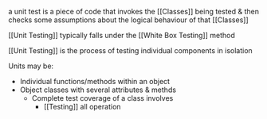 a unit test is a piece of code that invokes the [[Classes]] being tested & then checks some assumptions about the logical behaviour of that [[Classes]]

[[Unit Testing]] typically falls under the [[White Box Testing]] method

[[Unit Testing]] is the process of testing individual components in isolation

Units may be:
- Individual functions/methods within an object
- Object classes with several attributes & methds
	- Complete test coverage of a class involves
		- [[Testing]] all operation